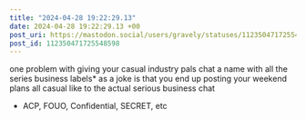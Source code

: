 ```yaml
---
title: "2024-04-28 19:22:29.13"
date: 2024-04-28 19:22:29.13 +00
post_uri: https://mastodon.social/users/gravely/statuses/112350471725548598
post_id: 112350471725548598
---
```

one problem with giving your casual industry pals chat a name with all the series business labels* as a joke is that you end up posting your weekend plans all casual like to the actual serious business chat

* ACP, FOUO, Confidential, SECRET, etc


